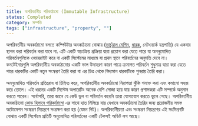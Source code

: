 ```yaml
---
title: অপরিবর্তনীয় পরিকাঠামো (Immutable Infrastructure)
status: Completed
category: সম্পত্তি
tags: ["infrastructure", "property", ""]
---
```


অপরিবর্তনীয় অবকাঠামো বলতে কম্পিউটার অবকাঠামো বোঝায়
([ভার্চুয়াল মেশিন](/virtual-machine/), [ধারক](/container/), নেটওয়ার্ক যন্ত্রপাতি)
যে একবার স্থাপন করা পরিবর্তন করা যাবে না.
এটি একটি স্বয়ংক্রিয় প্রক্রিয়া দ্বারা প্রয়োগ করা যেতে পারে যা অননুমোদিত পরিবর্তনগুলিকে ওভাররাইট করে বা
একটি সিস্টেমের মাধ্যমে যা প্রথম স্থানে পরিবর্তনের অনুমতি দেবে না।
কনটেইনারগুলি অপরিবর্তনীয় অবকাঠামোর একটি ভাল উদাহরণ
কারণ পাত্রে ক্রমাগত পরিবর্তন শুধুমাত্র দ্বারা করা যেতে পারে
ধারকটির একটি নতুন সংস্করণ তৈরি করা বা এর চিত্র থেকে বিদ্যমান ধারকটিকে পুনরায় তৈরি করা।

অননুমোদিত পরিবর্তন প্রতিরোধ বা চিহ্নিত করে,
অপরিবর্তনীয় অবকাঠামো নিরাপত্তা ঝুঁকি শনাক্ত করা এবং কমানো সহজ করে তোলে।
এই ধরনের একটি সিস্টেম অপারেটিং অনেক বেশি সোজা হয়ে যায়
কারণ প্রশাসকরা এটি সম্পর্কে অনুমান করতে পারেন।
সর্বোপরি, তারা জানে যে কেউ ভুল বা পরিবর্তন করেনি তারা যোগাযোগ করতে ভুলে গেছে।
অপরিবর্তনীয় অবকাঠামো [কোড হিসাবে পরিকাঠামো](/infrastructure-as-code/) এর সাথে হাত মিলিয়ে যায়
যেখানে অবকাঠামো তৈরির জন্য প্রয়োজনীয় সমস্ত অটোমেশন সংস্করণ নিয়ন্ত্রণে সংরক্ষণ করা হয় (যেমন গিট)।
অপরিবর্তনীয়তা এবং সংস্করণ নিয়ন্ত্রণের এই সংমিশ্রণটি বোঝায়
একটি সিস্টেমে প্রতিটি অনুমোদিত পরিবর্তনের একটি টেকসই অডিট লগ আছে।
